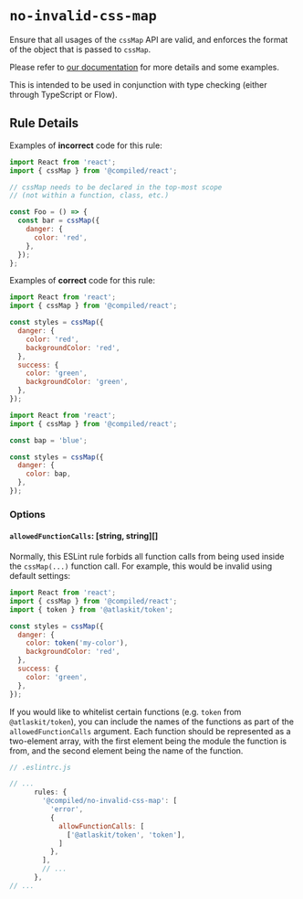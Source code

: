 # `no-invalid-css-map`

Ensure that all usages of the `cssMap` API are valid, and enforces the format of the object that is passed to `cssMap`.

Please refer to [our documentation](https://compiledcssinjs.com/docs/api-cssmap) for more details and some examples.

This is intended to be used in conjunction with type checking (either through TypeScript or Flow).

## Rule Details

Examples of **incorrect** code for this rule:

```js
import React from 'react';
import { cssMap } from '@compiled/react';

// cssMap needs to be declared in the top-most scope
// (not within a function, class, etc.)

const Foo = () => {
  const bar = cssMap({
    danger: {
      color: 'red',
    },
  });
};
```

Examples of **correct** code for this rule:

```js
import React from 'react';
import { cssMap } from '@compiled/react';

const styles = cssMap({
  danger: {
    color: 'red',
    backgroundColor: 'red',
  },
  success: {
    color: 'green',
    backgroundColor: 'green',
  },
});
```

```js
import React from 'react';
import { cssMap } from '@compiled/react';

const bap = 'blue';

const styles = cssMap({
  danger: {
    color: bap,
  },
});
```

### Options

#### `allowedFunctionCalls`: [string, string][]

Normally, this ESLint rule forbids all function calls from being used inside the `cssMap(...)` function call. For example, this would be invalid using default settings:

```js
import React from 'react';
import { cssMap } from '@compiled/react';
import { token } from '@atlaskit/token';

const styles = cssMap({
  danger: {
    color: token('my-color'),
    backgroundColor: 'red',
  },
  success: {
    color: 'green',
  },
});
```

If you would like to whitelist certain functions (e.g. `token` from `@atlaskit/token`), you can include the names of the functions as part of the `allowedFunctionCalls` argument. Each function should be represented as a two-element array, with the first element being the module the function is from, and the second element being the name of the function.

```js
// .eslintrc.js

// ...
      rules: {
        '@compiled/no-invalid-css-map': [
          'error',
          {
            allowFunctionCalls: [
              ['@atlaskit/token', 'token'],
            ]
          },
        ],
        // ...
      },
// ...
```
